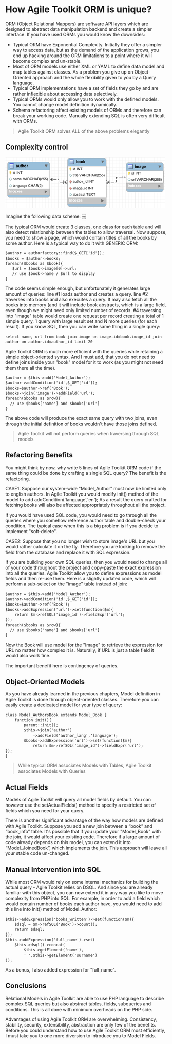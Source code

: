 # How Agile Toolkit ORM is unique?

ORM (Object Relational Mappers) are software API layers which are designed to abstract data manipulation backend and create a simpler interface. If you have used ORMs you would know the downsides:

* Typical ORM have Exponential Complexity. Initially they offer a simpler way to access data, but as the demand of the application grows, you end up hacking around the ORM limitations to a point where it will become complex and un-stable.
* Most of ORM models use either XML or YAML to define data model and map tables against classes. As a problem you give up on Object-Oriented approach and the whole flexibility given to you by a Query language.
* Typical ORM implementations have a set of fields they go by and are rather inflexible about accessing data selectively. 
* Typical ORMs would only allow you to work with the defined models. You cannot change model definition dynamically.
* Schema refactoring affect existing models of ORMs and therefore can break your working code.
Manually extending SQL is often very difficult with ORMs.

> Agile Toolkit ORM solves ALL of the above problems elegantly 

## Complexity control	

![Schema](images/dbschema.png)

Imagine the following data scheme: ￼

The typical ORM would create 3 classes, one class for each table and will also detect relationship between the tables to allow traversal. Now suppose, you need to show a page, which would contain titles of all the books by some author. Here is a typical way to do it with GENERIC ORM:

```
$author = authorfactory::find($_GET['id']);
$books = $author->books; 
foreach($books as $book){
   $url = $book->image[0]->url;
   // use $book->name / $url to display
}
```

The code seems simple enough, but unfortunately it generates large amount of queries: line #1 loads author and creates a query. line #2 traverses into books and also executes a query. It may also fetch all the books into memory (and it will include book abstracts, which is a large field, even though we might need only limited number of records. #4 traversing into "image" table would create one request per record creating a total of 1 simple query, 1 query with large result set and N more queries (for each result). If you know SQL, then you can write same thing in a single query:

    select name, url from book join image on image.id=book.image_id join author on author.id=author_id limit 20

Agile Toolkit ORM is much more efficient with the queries while retaining a simple object-oriented syntax. And I must add, that you do not need to define joins inside your "book" model for it to work (as you might not need them there all the time).


```
$author = $this->add('Model_Author');
$author->addCondition('id',$_GET['id']);
$books=$author->ref('Book');
$books->join('image')->addField('url');
foreach($books as $row){
  // use $books['name'] and $books['url']
}
```

The above code will produce the exact same query with two joins, even through the initial definition of books wouldn't have those joins defined.

> Agile Toolkit will not perform queries when traversing through SQL models


## Refactoring Benefits	


You might  think by now, why write 5 lines of Agile Toolkit ORM code if the same thing could be done by crafting a single SQL query? The benefit is the refactoring.

CASE1: Suppose our system-wide "Model_Author" must now be limited only to english authors. In Agile Toolkit you would modify init() method of the model to add addCondition('language','en'); As a result the query crafted for fetching books will also be affected appropriately throughout all the project.

If you would have used SQL code, you would need to go through all the queries where you somehow reference author table and double-check your condition. The typical case when this is a big problem is if you decide to implement "soft-delete".

CASE2: Suppose that you no longer wish to store image's URL but you would rather calculate it on the fly. Therefore you are looking to remove the field from the database and replace it with SQL expression.

If you are building your own SQL queries, then you would need to change all of your code throughout the project and copy-paste the exact expression into all the queries. Agile Toolkit allow you to define expressions as model fields and then re-use them. Here is a slightly updated code, which will perform a sub-select on the "image" table instead of join:

```
$author = $this->add('Model_Author');
$author->addCondition('id',$_GET['id']);
$books=$author->ref('Book');
$books->addExpression('url')->set(function($m){
    return $m->refSQL('image_id')->fieldExpr('url');
});
foreach($books as $row){
  // use $books['name'] and $books['url']
}
```

Now the Book will use model for the "Image" to retrieve the expression for URL no matter how complex it is. Naturally, if URL is just a table field it would also work fine.

The important benefit here is contingency of queries.

## Object-Oriented Models	

As you have already learned in the previous chapters, Model definition in Agile Toolkit is done through object-oriented classes. Therefore you can easily create a dedicated model for your type of query:

```
class Model_AuthorsBook extends Model_Book {
	function init(){
		parent::init();
		$this->join('author')
			->addField('author_lang','language');
		$books->addExpression('url')->set(function($m){
    		return $m->refSQL('image_id')->fieldExpr('url');		});
}
```

> While typical ORM associates Models with Tables, Agile Toolkit associates Models with Queries

## Actual Fields	


Models of Agile Toolkit will query all model fields by default. You can however use the setActualFields() method to specify a restricted set of fields which you need for your query.

There is another significant advantage of the way how models are defined with Agile Toolkit. Suppose you add a new join between a “book” and “book_info” table. It's possible that if you update your "Model_Book" with the join, it would affect your existing code. Therefore if a large amount of code already depends on this model, you can extend it into “Model_JoinedBook”, which implements the join. This approach will leave all your stable code un-changed.

## Manual Intervention into SQL	

While most ORM would rely on some internal mechanics for building the actual query - Agile Toolkit relies on DSQL. And since you are already familiar with this object, you can now extend it in any way you like to move complexity from PHP into SQL. For example, in order to add a field which would contain number of books each author have, you would need to add this line into init() method of Model_Author:

```
$this->addExpression('books_written')->set(function($m){
	$dsql = $m->refSQL('Book')->count();
	return $dsql;
});
$this->addExpression('full_name')->set(
	$this->dsql()->concat(
		$this->getElement('name'),
		' ',$this->getElement('surname') 
));
```

As a bonus, I also added expression for "full_name".

## Conclusions

Relational Models in Agile Toolkit are able to use PHP language to describe complex SQL queries but also abstract tables, fields, subqueries and conditions. This is all done with minimum overheads on the PHP side.

Advantages of using Agile Toolkit ORM are overwhelming. Consistency, stability, security, extensibility, abstraction are only few of the benefits. Before you could understand how to use Agile Toolkit ORM most efficiently, I must take you to one more diversion to introduce you to Model Fields.




